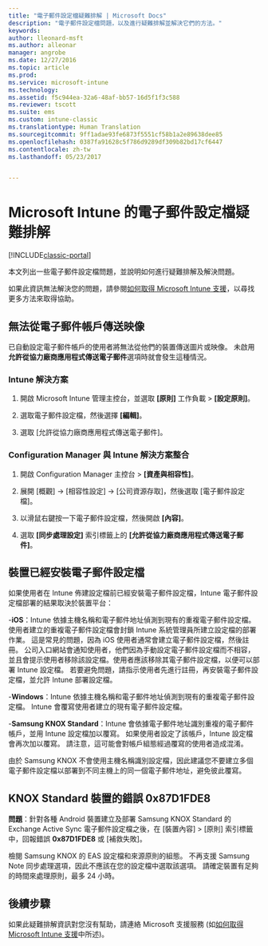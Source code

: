 ```yaml
---
title: "電子郵件設定檔疑難排解 | Microsoft Docs"
description: "電子郵件設定檔問題，以及進行疑難排解並解決它們的方法。"
keywords: 
author: lleonard-msft
ms.author: alleonar
manager: angrobe
ms.date: 12/27/2016
ms.topic: article
ms.prod: 
ms.service: microsoft-intune
ms.technology: 
ms.assetid: f5c944ea-32a6-48af-bb57-16d5f1f3c588
ms.reviewer: tscott
ms.suite: ems
ms.custom: intune-classic
ms.translationtype: Human Translation
ms.sourcegitcommit: 9ff1adae93fe6873f5551cf58b1a2e89638dee85
ms.openlocfilehash: 0387fa91628c5f786d9289df309b82bd17cf6447
ms.contentlocale: zh-tw
ms.lasthandoff: 05/23/2017


---
```


# <a name="troubleshoot-email-profiles-in-microsoft-intune"></a>Microsoft Intune 的電子郵件設定檔疑難排解

[!INCLUDE[classic-portal](../includes/classic-portal.md)]

本文列出一些電子郵件設定檔問題，並說明如何進行疑難排解及解決問題。

如果此資訊無法解決您的問題，請參閱[如何取得 Microsoft Intune 支援](how-to-get-support-for-microsoft-intune.md)，以尋找更多方法來取得協助。


## <a name="unable-to-send-images-from--email-account"></a>無法從電子郵件帳戶傳送映像
已自動設定電子郵件帳戶的使用者將無法從他們的裝置傳送圖片或映像。
未啟用**允許從協力廠商應用程式傳送電子郵件**選項時就會發生這種情況。

### <a name="intune-solution"></a>Intune 解決方案

1.  開啟 Microsoft Intune 管理主控台，並選取 **[原則]** 工作負載 &gt; **[設定原則]**。

2.  選取電子郵件設定檔，然後選擇 **[編輯]**。

3.  選取 [允許從協力廠商應用程式傳送電子郵件]。

### <a name="configuration-manager-integrated-with-intune-solution"></a>Configuration Manager 與 Intune 解決方案整合

1.  開啟 Configuration Manager 主控台 &gt; **[資產與相容性]**。

2.  展開 [概觀] -&gt; [相容性設定] -&gt; [公司資源存取]，然後選取 [電子郵件設定檔]。

3.  以滑鼠右鍵按一下電子郵件設定檔，然後開啟 **[內容]**。

4.  選取 **[同步處理設定]** 索引標籤上的 **[允許從協力廠商應用程式傳送電子郵件]**。


## <a name="device-already-has-an-email-profile-installed"></a>裝置已經安裝電子郵件設定檔

如果使用者在 Intune 佈建設定檔前已經安裝電子郵件設定檔，Intune 電子郵件設定檔部署的結果取決於裝置平台：

-**iOS**：Intune 依據主機名稱和電子郵件地址偵測到現有的重複電子郵件設定檔。 使用者建立的重複電子郵件設定檔會封鎖 Intune 系統管理員所建立設定檔的部署作業。 這是常見的問題，因為 iOS 使用者通常會建立電子郵件設定檔，然後註冊。 公司入口網站會通知使用者，他們因為手動設定電子郵件設定檔而不相容，並且會提示使用者移除該設定檔。使用者應該移除其電子郵件設定檔，以便可以部署 Intune 設定檔。 若要避免問題，請指示使用者先進行註冊，再安裝電子郵件設定檔，並允許 Intune 部署設定檔。

-**Windows**：Intune 依據主機名稱和電子郵件地址偵測到現有的重複電子郵件設定檔。 Intune 會覆寫使用者建立的現有電子郵件設定檔。

-**Samsung KNOX Standard**：Intune 會依據電子郵件地址識別重複的電子郵件帳戶，並用 Intune 設定檔加以覆寫。 如果使用者設定了該帳戶，Intune 設定檔會再次加以覆寫。 請注意，這可能會對帳戶組態經過覆寫的使用者造成混淆。

由於 Samsung KNOX 不會使用主機名稱識別設定檔，因此建議您不要建立多個電子郵件設定檔以部署到不同主機上的同一個電子郵件地址，避免彼此覆寫。

## <a name="error--0x87d1fde8-for-knox-standard-device"></a>KNOX Standard 裝置的錯誤 0x87D1FDE8
**問題**：針對各種 Android 裝置建立及部署 Samsung KNOX Standard 的 Exchange Active Sync 電子郵件設定檔之後，在 [裝置內容] &gt; [原則] 索引標籤中，回報錯誤 **0x87D1FDE8** 或 [補救失敗]。

檢閱 Samsung KNOX 的 EAS 設定檔和來源原則的組態。 不再支援 Samsung Note 同步處理選項，因此不應該在您的設定檔中選取該選項。 請確定裝置有足夠的時間來處理原則，最多 24 小時。

## <a name="next-steps"></a>後續步驟
如果此疑難排解資訊對您沒有幫助，請連絡 Microsoft 支援服務 (如[如何取得 Microsoft Intune 支援](how-to-get-support-for-microsoft-intune.md)中所述)。

